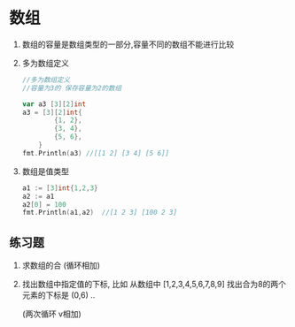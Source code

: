 # 数组

 1. 数组的容量是数组类型的一部分,容量不同的数组不能进行比较

 2. 多为数组定义

    ```go
    //多为数组定义
    //容量为3的 保存容量为2的数组
    
    var a3 [3][2]int
    a3 = [3][2]int{
    		{1, 2},
    		{3, 4},
    		{5, 6},
    	}
    fmt.Println(a3) //[[1 2] [3 4] [5 6]]
    
    ```

    

3. 数组是值类型

   ```go
   a1 := [3]int{1,2,3}
   a2 := a1
   a2[0] = 100
   fmt.Println(a1,a2)  //[1 2 3] [100 2 3]
   ```

   

## 练习题

1. 求数组的合  (循环相加)

2. 找出数组中指定值的下标, 比如 从数组中 [1,2,3,4,5,6,7,8,9] 找出合为8的两个元素的下标是 (0,6) ..

   (两次循环 v相加)

